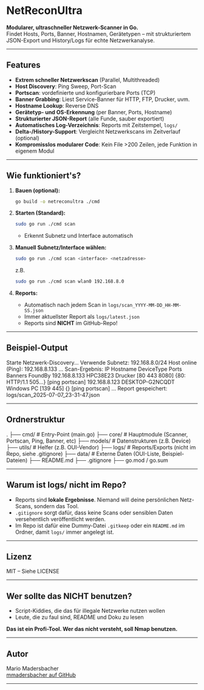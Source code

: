 # NetReconUltra

**Modularer, ultraschneller Netzwerk-Scanner in Go.**  
Findet Hosts, Ports, Banner, Hostnamen, Gerätetypen – mit strukturiertem JSON-Export und History/Logs für echte Netzwerkanalyse.

---

## Features

- **Extrem schneller Netzwerkscan** (Parallel, Multithreaded)
- **Host Discovery**: Ping Sweep, Port-Scan
- **Portscan**: vordefinierte und konfigurierbare Ports (TCP)
- **Banner Grabbing**: Liest Service-Banner für HTTP, FTP, Drucker, uvm.
- **Hostname Lookup**: Reverse DNS
- **Gerätetyp- und OS-Erkennung** (per Banner, Ports, Hostname)
- **Strukturierter JSON-Report** (alle Funde, sauber exportiert)
- **Automatisches Log-Verzeichnis**: Reports mit Zeitstempel, `logs/`
- **Delta-/History-Support**: Vergleicht Netzwerkscans im Zeitverlauf (optional)
- **Kompromisslos modularer Code**: Kein File >200 Zeilen, jede Funktion in eigenem Modul

---

## Wie funktioniert's?

1. **Bauen (optional):**
    ```sh
    go build -o netreconultra ./cmd
    ```

2. **Starten (Standard):**
    ```sh
    sudo go run ./cmd scan
    ```
    - Erkennt Subnetz und Interface automatisch

3. **Manuell Subnetz/Interface wählen:**
    ```sh
    sudo go run ./cmd scan <interface> <netzadresse>
    ```
    z.B.  
    ```sh
    sudo go run ./cmd scan wlan0 192.168.8.0
    ```

4. **Reports:**
    - Automatisch nach jedem Scan in `logs/scan_YYYY-MM-DD_HH-MM-SS.json`
    - Immer aktuellster Report als `logs/latest.json`
    - Reports sind **NICHT** im GitHub-Repo!

---

## Beispiel-Output

Starte Netzwerk-Discovery...
Verwende Subnetz: 192.168.8.0/24
Host online (Ping): 192.168.8.133
...
Scan-Ergebnis:
IP Hostname DeviceType Ports Banners FoundBy
192.168.8.133 HPC38E23 Drucker [80 443 8080] {80: HTTP/1.1 505...} [ping portscan]
192.168.8.123 DESKTOP-G2NCQDT Windows PC [139 445] {} [ping portscan]
...
Report gespeichert: logs/scan_2025-07-07_23-31-47.json


---

## Ordnerstruktur

.
├── cmd/ # Entry-Point (main.go)
├── core/ # Hauptmodule (Scanner, Portscan, Ping, Banner, etc)
├── models/ # Datenstrukturen (z.B. Device)
├── utils/ # Helfer (z.B. OUI-Vendor)
├── logs/ # Reports/Exports (nicht im Repo, siehe .gitignore)
├── data/ # Externe Daten (OUI-Liste, Beispiel-Dateien)
├── README.md
├── .gitignore
├── go.mod / go.sum


---

## Warum ist logs/ nicht im Repo?

- Reports sind **lokale Ergebnisse**. Niemand will deine persönlichen Netz-Scans, sondern das Tool.
- `.gitignore` sorgt dafür, dass keine Scans oder sensiblen Daten versehentlich veröffentlicht werden.
- Im Repo ist dafür eine Dummy-Datei `.gitkeep` oder ein `README.md` im Ordner, damit `logs/` immer angelegt ist.

---

## Lizenz

MIT – Siehe LICENSE

---

## Wer sollte das NICHT benutzen?

- Script-Kiddies, die das für illegale Netzwerke nutzen wollen
- Leute, die zu faul sind, README und Doku zu lesen

**Das ist ein Profi-Tool. Wer das nicht versteht, soll Nmap benutzen.**

---

## Autor

Mario Madersbacher  
[mmadersbacher auf GitHub](https://github.com/mmadersbacher)

---
